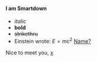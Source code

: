 #### I am Smartdown

- *italic*
- **bold**
- ~~strikethru~~
- Einstein wrote: $E=mc^2$
[Name?](:?Name)

Nice to meet you, [x](:!Name)
